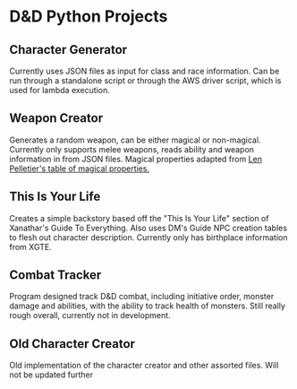 # D&D Python Projects

## Character Generator
Currently uses JSON files as input for class and race information.
Can be run through a standalone script or through the AWS driver script, which is used for lambda execution.

## Weapon Creator
Generates a random weapon, can be either magical or non-magical.
Currently only supports melee weapons, reads ability and weapon information in from JSON files.
Magical properties adapted from [Len Pelletier's table of magical properties.](http://lordbyng.net/inspiration/tables.php)

## This Is Your Life
Creates a simple backstory based off the "This Is Your Life" section of Xanathar's Guide To Everything.
Also uses DM's Guide NPC creation tables to flesh out character description.
Currently only has birthplace information from XGTE.

## Combat Tracker
Program designed track D&D combat, including initiative order, monster damage and abilities, with the ability to track health of monsters.
Still really rough overall, currently not in development.

## Old Character Creator
Old implementation of the character creator and other assorted files.
Will not be updated further
